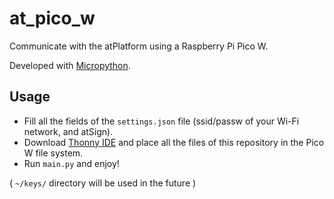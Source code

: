 # at_pico_w
Communicate with the atPlatform using a Raspberry Pi Pico W.

Developed with [Micropython](https://micropython.org/).

## Usage
- Fill all the fields of the `settings.json` file (ssid/passw of your Wi-Fi network, and atSign).
- Download [Thonny IDE](https://thonny.org/) and place all the files of this repository in the Pico W file system.
- Run `main.py` and enjoy!

( `~/keys/` directory will be used in the future )
